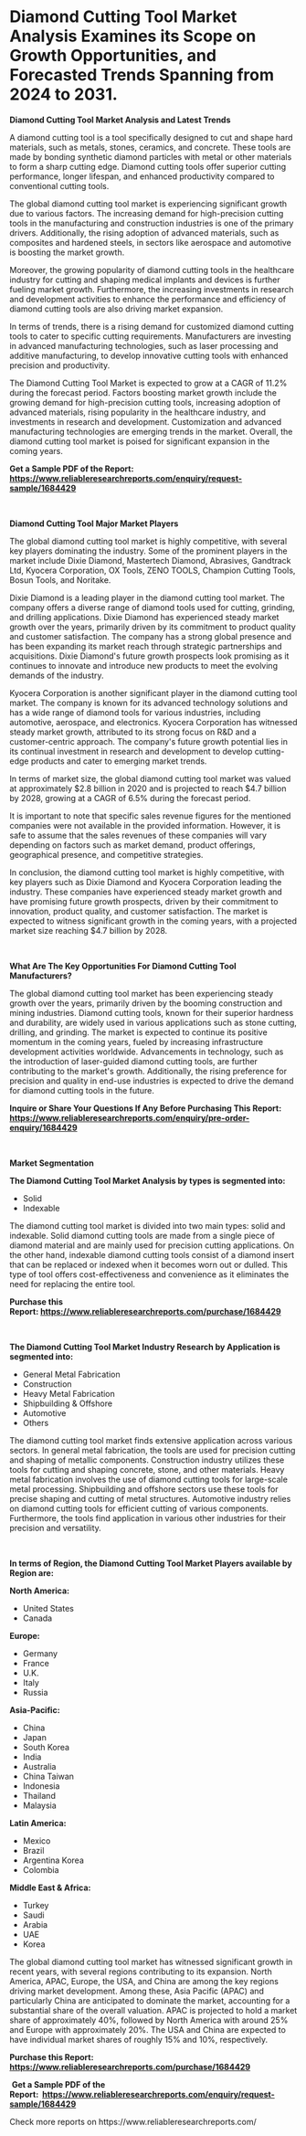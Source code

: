 <p><h1>Diamond Cutting Tool Market Analysis Examines its Scope on Growth Opportunities, and Forecasted Trends Spanning from 2024 to 2031.</h1></p><p><strong>Diamond Cutting Tool Market Analysis and Latest Trends</strong></p>
<p><p>A diamond cutting tool is a tool specifically designed to cut and shape hard materials, such as metals, stones, ceramics, and concrete. These tools are made by bonding synthetic diamond particles with metal or other materials to form a sharp cutting edge. Diamond cutting tools offer superior cutting performance, longer lifespan, and enhanced productivity compared to conventional cutting tools.</p><p>The global diamond cutting tool market is experiencing significant growth due to various factors. The increasing demand for high-precision cutting tools in the manufacturing and construction industries is one of the primary drivers. Additionally, the rising adoption of advanced materials, such as composites and hardened steels, in sectors like aerospace and automotive is boosting the market growth.</p><p>Moreover, the growing popularity of diamond cutting tools in the healthcare industry for cutting and shaping medical implants and devices is further fueling market growth. Furthermore, the increasing investments in research and development activities to enhance the performance and efficiency of diamond cutting tools are also driving market expansion.</p><p>In terms of trends, there is a rising demand for customized diamond cutting tools to cater to specific cutting requirements. Manufacturers are investing in advanced manufacturing technologies, such as laser processing and additive manufacturing, to develop innovative cutting tools with enhanced precision and productivity.</p><p>The Diamond Cutting Tool Market is expected to grow at a CAGR of 11.2% during the forecast period. Factors boosting market growth include the growing demand for high-precision cutting tools, increasing adoption of advanced materials, rising popularity in the healthcare industry, and investments in research and development. Customization and advanced manufacturing technologies are emerging trends in the market. Overall, the diamond cutting tool market is poised for significant expansion in the coming years.</p></p>
<p><strong>Get a Sample PDF of the Report:&nbsp; <a href="https://www.reliableresearchreports.com/enquiry/request-sample/1684429">https://www.reliableresearchreports.com/enquiry/request-sample/1684429</a></strong></p>
<p>&nbsp;</p>
<p><strong>Diamond Cutting Tool Major Market Players</strong></p>
<p><p>The global diamond cutting tool market is highly competitive, with several key players dominating the industry. Some of the prominent players in the market include Dixie Diamond, Mastertech Diamond, Abrasives, Gandtrack Ltd, Kyocera Corporation, OX Tools, ZENO TOOLS, Champion Cutting Tools, Bosun Tools, and Noritake.</p><p>Dixie Diamond is a leading player in the diamond cutting tool market. The company offers a diverse range of diamond tools used for cutting, grinding, and drilling applications. Dixie Diamond has experienced steady market growth over the years, primarily driven by its commitment to product quality and customer satisfaction. The company has a strong global presence and has been expanding its market reach through strategic partnerships and acquisitions. Dixie Diamond's future growth prospects look promising as it continues to innovate and introduce new products to meet the evolving demands of the industry.</p><p>Kyocera Corporation is another significant player in the diamond cutting tool market. The company is known for its advanced technology solutions and has a wide range of diamond tools for various industries, including automotive, aerospace, and electronics. Kyocera Corporation has witnessed steady market growth, attributed to its strong focus on R&D and a customer-centric approach. The company's future growth potential lies in its continual investment in research and development to develop cutting-edge products and cater to emerging market trends.</p><p>In terms of market size, the global diamond cutting tool market was valued at approximately $2.8 billion in 2020 and is projected to reach $4.7 billion by 2028, growing at a CAGR of 6.5% during the forecast period.</p><p>It is important to note that specific sales revenue figures for the mentioned companies were not available in the provided information. However, it is safe to assume that the sales revenues of these companies will vary depending on factors such as market demand, product offerings, geographical presence, and competitive strategies.</p><p>In conclusion, the diamond cutting tool market is highly competitive, with key players such as Dixie Diamond and Kyocera Corporation leading the industry. These companies have experienced steady market growth and have promising future growth prospects, driven by their commitment to innovation, product quality, and customer satisfaction. The market is expected to witness significant growth in the coming years, with a projected market size reaching $4.7 billion by 2028.</p></p>
<p>&nbsp;</p>
<p><strong>What Are The Key Opportunities For Diamond Cutting Tool Manufacturers?</strong></p>
<p><p>The global diamond cutting tool market has been experiencing steady growth over the years, primarily driven by the booming construction and mining industries. Diamond cutting tools, known for their superior hardness and durability, are widely used in various applications such as stone cutting, drilling, and grinding. The market is expected to continue its positive momentum in the coming years, fueled by increasing infrastructure development activities worldwide. Advancements in technology, such as the introduction of laser-guided diamond cutting tools, are further contributing to the market's growth. Additionally, the rising preference for precision and quality in end-use industries is expected to drive the demand for diamond cutting tools in the future.</p></p>
<p><strong>Inquire or Share Your Questions If Any Before Purchasing This Report: <a href="https://www.reliableresearchreports.com/enquiry/pre-order-enquiry/1684429">https://www.reliableresearchreports.com/enquiry/pre-order-enquiry/1684429</a></strong></p>
<p>&nbsp;</p>
<p><strong>Market Segmentation</strong></p>
<p><strong>The Diamond Cutting Tool Market Analysis by types is segmented into:</strong></p>
<p><ul><li>Solid</li><li>Indexable</li></ul></p>
<p><p>The diamond cutting tool market is divided into two main types: solid and indexable. Solid diamond cutting tools are made from a single piece of diamond material and are mainly used for precision cutting applications. On the other hand, indexable diamond cutting tools consist of a diamond insert that can be replaced or indexed when it becomes worn out or dulled. This type of tool offers cost-effectiveness and convenience as it eliminates the need for replacing the entire tool.</p></p>
<p><strong>Purchase this Report:&nbsp;<a href="https://www.reliableresearchreports.com/purchase/1684429">https://www.reliableresearchreports.com/purchase/1684429</a></strong></p>
<p>&nbsp;</p>
<p><strong>The Diamond Cutting Tool Market Industry Research by Application is segmented into:</strong></p>
<p><ul><li>General Metal Fabrication</li><li>Construction</li><li>Heavy Metal Fabrication</li><li>Shipbuilding & Offshore</li><li>Automotive</li><li>Others</li></ul></p>
<p><p>The diamond cutting tool market finds extensive application across various sectors. In general metal fabrication, the tools are used for precision cutting and shaping of metallic components. Construction industry utilizes these tools for cutting and shaping concrete, stone, and other materials. Heavy metal fabrication involves the use of diamond cutting tools for large-scale metal processing. Shipbuilding and offshore sectors use these tools for precise shaping and cutting of metal structures. Automotive industry relies on diamond cutting tools for efficient cutting of various components. Furthermore, the tools find application in various other industries for their precision and versatility.</p></p>
<p>&nbsp;</p>
<p><strong>In terms of Region, the Diamond Cutting Tool Market Players available by Region are:</strong></p>
<p>
    <p> <strong> North America: </strong>
        <ul>
            <li>United States</li>
            <li>Canada</li>
        </ul>
        </p> 
    <p> <strong> Europe: </strong>
        <ul>
            <li>Germany</li>
            <li>France</li>
            <li>U.K.</li>
            <li>Italy</li>
            <li>Russia</li>
        </ul>
        </p> 
    <p> <strong> Asia-Pacific: </strong>
        <ul>
            <li>China</li>
            <li>Japan</li>
            <li>South Korea</li>
            <li>India</li>
            <li>Australia</li>
            <li>China Taiwan</li>
            <li>Indonesia</li>
            <li>Thailand</li>
            <li>Malaysia</li>
        </ul>
        </p> 
    <p> <strong> Latin America: </strong>
        <ul>
            <li>Mexico</li>
            <li>Brazil</li>
            <li>Argentina Korea</li>
            <li>Colombia</li>
        </ul>
        </p> 
    <p> <strong> Middle East & Africa: </strong>
        <ul>
            <li>Turkey</li>
            <li>Saudi</li>
            <li>Arabia</li>
            <li>UAE</li>
            <li>Korea</li>
        </ul>
    </p>
    </p>
<p><p>The global diamond cutting tool market has witnessed significant growth in recent years, with several regions contributing to its expansion. North America, APAC, Europe, the USA, and China are among the key regions driving market development. Among these, Asia Pacific (APAC) and particularly China are anticipated to dominate the market, accounting for a substantial share of the overall valuation. APAC is projected to hold a market share of approximately 40%, followed by North America with around 25% and Europe with approximately 20%. The USA and China are expected to have individual market shares of roughly 15% and 10%, respectively.</p></p>
<p><strong>Purchase this Report: <a href="https://www.reliableresearchreports.com/purchase/1684429">https://www.reliableresearchreports.com/purchase/1684429</a></strong></p>
<p>&nbsp;<strong>Get a Sample PDF of the Report:&nbsp;&nbsp;<a href="https://www.reliableresearchreports.com/enquiry/request-sample/1684429">https://www.reliableresearchreports.com/enquiry/request-sample/1684429</a></strong></p>
<p><strong></strong></p>
<p>Check more reports on https://www.reliableresearchreports.com/</p>